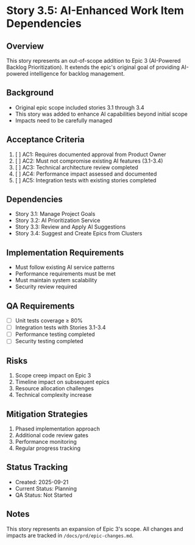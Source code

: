 # Story 3.5: AI-Enhanced Work Item Dependencies

## Overview
This story represents an out-of-scope addition to Epic 3 (AI-Powered Backlog Prioritization). It extends the epic's original goal of providing AI-powered intelligence for backlog management.

## Background
  - Original epic scope included stories 3.1 through 3.4
  - This story was added to enhance AI capabilities beyond initial scope
  - Impacts need to be carefully managed

## Acceptance Criteria
1. [ ] AC1: Requires documented approval from Product Owner
2. [ ] AC2: Must not compromise existing AI features (3.1-3.4)
3. [ ] AC3: Technical architecture review completed
4. [ ] AC4: Performance impact assessed and documented
5. [ ] AC5: Integration tests with existing stories completed

## Dependencies
  - Story 3.1: Manage Project Goals
  - Story 3.2: AI Prioritization Service
  - Story 3.3: Review and Apply AI Suggestions
  - Story 3.4: Suggest and Create Epics from Clusters

## Implementation Requirements
  - Must follow existing AI service patterns
  - Performance requirements must be met
  - Must maintain system scalability
  - Security review required

## QA Requirements
- [ ] Unit tests coverage ≥ 80%
- [ ] Integration tests with Stories 3.1-3.4
- [ ] Performance testing completed
- [ ] Security testing completed

## Risks
1. Scope creep impact on Epic 3
2. Timeline impact on subsequent epics
3. Resource allocation challenges
4. Technical complexity increase

## Mitigation Strategies
1. Phased implementation approach
2. Additional code review gates
3. Performance monitoring
4. Regular progress tracking

## Status Tracking
  - Created: 2025-09-21
  - Current Status: Planning
  - QA Status: Not Started

## Notes
This story represents an expansion of Epic 3's scope. All changes and impacts are tracked in `/docs/prd/epic-changes.md`.
